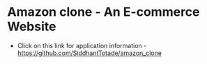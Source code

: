 # Amazon clone - An E-commerce Website

* Click on this link for application information - https://github.com/SiddhantTotade/amazon_clone
